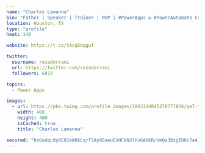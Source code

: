 ```yaml
---
name: "Charles Lamanna"
bio: "Father | Speaker | Trainer | MVP | #PowerApps & #PowerAutomate Community Super User | YouTuber Right-pointing triangle http://youtube.com/c/rezadorrani | Learn - Share - Clockwise rightwards and leftwards open circle arrows"
location: Houston, TX
type: "profile"
heat: 140

website: https://t.co/tAcqSdqguf

twitter:
  username: rezadorrani
  url: https://twitter.com/rezadorrani
  followers: 6013

topics:
  - Power Apps

images:
  - url: https://pbs.twimg.com/profile_images/1063114045270777856/qeT-jpWr_400x400.jpg
    width: 400
    height: 400
    isCached: true
    title: "Charles Lamanna"

secured: "hoGodqL0yQCO1kW8kCqrTlAy9DaeuEVHCbN3lHvGAbKR/HmQa3BzgIUOc7a41hbtMrJJenLYiHYOb034DlIFwokP7p73NWzqywH1yl4MRGWlSHz/6ldVNNT3qspdM/aZexlIrvOOQOiH7h1gNHcfdB6IbYlxX8HyDgfVirORynNDZ+sBubu3oeQAs8uWmfgAmdLvr8hIH4cSPHNt69OViHzv3buMpZQoDRnxeo2g5bZzSK5YI7CUz20hLfPazL3urDhX0rMK+zJe6VATO74UPnZZnlSKHfGITIZHZQ49/KOP7AO26ctYMMdVcSSUOacPGPEcXfUlDabltFwOW7NeZCzHj2/18SWeUOm1XO9pTLLI3sDgnMg/kU1LB5y5yO3ZDXAGVFJFrqOAbXKN43lFWFyJS/Uac5BudJcJMNgyuV4=;FBIKejHdSDHof/oumiZ9Lw=="
---
```


